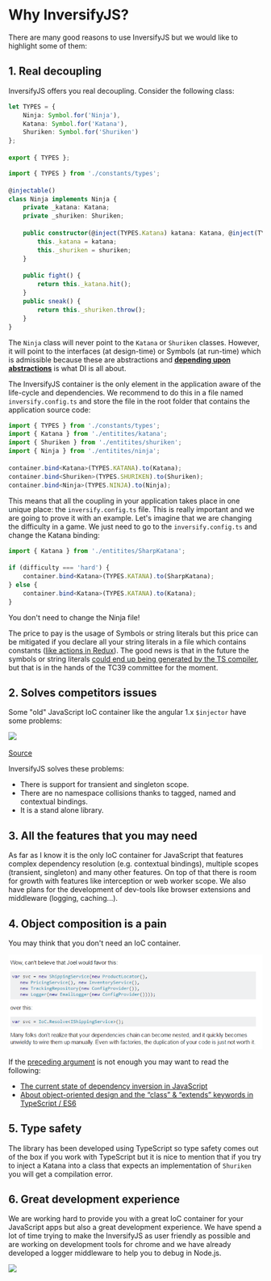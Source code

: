 # Why InversifyJS?

There are many good reasons to use InversifyJS but we would like to highlight some of them:

## 1. Real decoupling

InversifyJS offers you real decoupling. Consider the following class:

```ts
let TYPES = {
	Ninja: Symbol.for('Ninja'),
	Katana: Symbol.for('Katana'),
	Shuriken: Symbol.for('Shuriken')
};

export { TYPES };
```

```ts
import { TYPES } from './constants/types';

@injectable()
class Ninja implements Ninja {
	private _katana: Katana;
	private _shuriken: Shuriken;

	public constructor(@inject(TYPES.Katana) katana: Katana, @inject(TYPES.Shuriken) shuriken: Shuriken) {
		this._katana = katana;
		this._shuriken = shuriken;
	}

	public fight() {
		return this._katana.hit();
	}
	public sneak() {
		return this._shuriken.throw();
	}
}
```

The `Ninja` class will never point to the `Katana` or `Shuriken` classes. However,
it will point to the interfaces (at design-time) or Symbols (at run-time) which is
admissible because these are abstractions and
[**depending upon abstractions**](https://en.wikipedia.org/wiki/Dependency_inversion_principle)
is what DI is all about.

The InversifyJS container is the only element in the application aware of the life-cycle and dependencies.
We recommend to do this in a file named `inversify.config.ts` and store the file in the root folder
that contains the application source code:

```ts
import { TYPES } from './constants/types';
import { Katana } from './entitites/katana';
import { Shuriken } from './entitites/shuriken';
import { Ninja } from './entitites/ninja';

container.bind<Katana>(TYPES.KATANA).to(Katana);
container.bind<Shuriken>(TYPES.SHURIKEN).to(Shuriken);
container.bind<Ninja>(TYPES.NINJA).to(Ninja);
```

This means that all the coupling in your application takes place in one unique place: the `inversify.config.ts` file.
This is really important and we are going to prove it with an example.
Let's imagine that we are changing the difficulty in a game.
We just need to go to the `inversify.config.ts` and change the Katana binding:

```ts
import { Katana } from './entitites/SharpKatana';

if (difficulty === 'hard') {
	container.bind<Katana>(TYPES.KATANA).to(SharpKatana);
} else {
	container.bind<Katana>(TYPES.KATANA).to(Katana);
}
```

You don't need to change the Ninja file!

The price to pay is the usage of Symbols or string literals but this price can be mitigated if you declare all your
string literals in a file which contains constants
([like actions in Redux](https://github.com/reactjs/redux/blob/master/examples/todomvc/src/constants/ActionTypes.js)).
The good news is that in the future the symbols or string literals
[could end up being generated by the TS compiler](https://github.com/Microsoft/TypeScript/issues/2577), but
that is in the hands of the TC39 committee for the moment.

## 2. Solves competitors issues

Some "old" JavaScript IoC container like the angular 1.x `$injector` have some problems:

![](http://i.imgur.com/Y2lRw4N.png)

[Source](https://angular.io/docs/ts/latest/guide/dependency-injection.html)

InversifyJS solves these problems:

-   There is support for transient and singleton scope.
-   There are no namespace collisions thanks to tagged, named and contextual bindings.
-   It is a stand alone library.

## 3. All the features that you may need

As far as I know it is the only IoC container for JavaScript that features complex dependency
resolution (e.g. contextual bindings), multiple scopes (transient, singleton) and many other features.
On top of that there is room for growth with features like interception or web worker scope.
We also have plans for the development of dev-tools like browser extensions and middleware (logging, caching...).

## 4. Object composition is a pain

You may think that you don't need an IoC container.

![](https://raw.githubusercontent.com/inversify/inversify.github.io/master/img/so.png)

If the [preceding argument](http://stackoverflow.com/questions/871405/why-do-i-need-an-ioc-container-as-opposed-to-straightforward-di-code) is not enough you may want to read the following:

-   [The current state of dependency inversion in JavaScript](http://blog.wolksoftware.com/the-current-state-of-dependency-inversion-in-javascript)
-   [About object-oriented design and the “class” & “extends” keywords in TypeScript / ES6](http://blog.wolksoftware.com/about-classes-inheritance-and-object-oriented-design-in-typescript-and-es6)

## 5. Type safety

The library has been developed using TypeScript so type safety comes out of the box if you work
with TypeScript but it is nice to mention that if you try to inject a Katana into a class that
expects an implementation of `Shuriken` you will get a compilation error.

## 6. Great development experience

We are working hard to provide you with a great IoC container for your JavaScript apps but also a great development experience.
We have spend a lot of time trying to make the InversifyJS as user friendly as possible and are working on development tools for chrome and we have already developed a logger middleware to help you to debug in Node.js.

![](http://inversify.io/devtools1.png)
